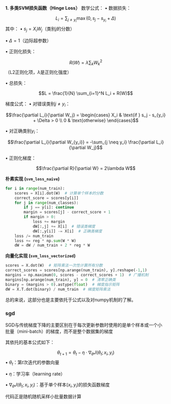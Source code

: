 **1. 多类SVM损失函数（Hinge Loss）**
数学公式：
• 数据损失：

  $$L_i = \sum_{j \neq y_i} \max(0, s_j - s_{y_i} + \Delta)$$
  其中：
  • $s_j = X_i W_j$（类别$j$的分数）

  • $\Delta = 1$（边际超参数）


• 正则化损失：

  $$R(W) = \lambda \sum_{k} W_k^2$$
  （L2正则化项，$\lambda$是正则化强度）

• 总损失：

  $$L = \frac{1}{N} \sum_{i=1}^N L_i + R(W)$$

梯度公式：
• 对错误类别$j \neq y_i$：

  $$\frac{\partial L_i}{\partial W_j} = \begin{cases}
    X_i & \text{if } s_j - s_{y_i} + \Delta > 0 \\
    0 & \text{otherwise}
  \end{cases}$$
  
• 对正确类别$y_i$：

  $$\frac{\partial L_i}{\partial W_{y_i}} = -\sum_{j \neq y_i} \frac{\partial L_i}{\partial W_j}$$

• 正则化梯度：

  $$\frac{\partial R}{\partial W} = 2\lambda W$$
  
**朴素实现 (`svm_loss_naive`)**  
```python
for i in range(num_train):
    scores = X[i].dot(W)  # 计算单个样本的分数
    correct_score = scores[y[i]]
    for j in range(num_classes):
        if j == y[i]: continue
        margin = scores[j] - correct_score + 1
        if margin > 0:
            loss += margin
            dW[:,j] += X[i]  # 错误类梯度
            dW[:,y[i]] -= X[i]  # 正确类梯度
    loss /= num_train
    loss += reg * np.sum(W * W)
    dW = dW / num_train + 2 * reg * W
```

**向量化实现 (`svm_loss_vectorized`)**  
```python
scores = X.dot(W)  # 矩阵乘法一次性计算所有分数
correct_scores = scores[np.arange(num_train), y].reshape(-1,1)
margins = np.maximum(0, scores - correct_scores + 1)  # 广播机制
margins[np.arange(num_train), y] = 0  # 清零正确类
binary = (margins > 0).astype(float)  # 梯度指示矩阵
dW = X.T.dot(binary) / num_train  # 梯度矩阵乘法
```

总的来说，这部分也是主要依托于公式以及对numpy机制的了解。

### sgd

SGD与传统梯度下降的主要区别在于每次更新参数时使用的是单个样本或一个小批量（mini-batch）的梯度，而不是整个数据集的梯度

其依托的基本公式如下：

$$
\theta_{t+1} = \theta_t - \eta \cdot \nabla_\theta J(\theta_t; x_i, y_i)
$$
• $\theta_t$：第$t$次迭代的参数向量  

• $\eta$：学习率（learning rate）  

• $\nabla_\theta J(\theta_t; x_i, y_i)$：基于单个样本$(x_i, y_i)$的损失函数梯度  

代码正是随机随机采样小批量数据计算